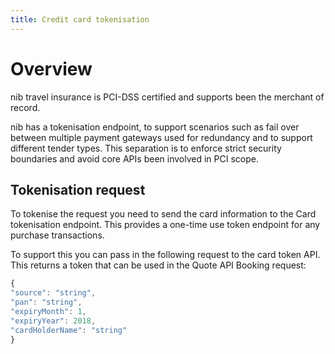 ```yaml
---
title: Credit card tokenisation
---
```


# Overview

nib travel insurance is PCI-DSS certified and supports been the merchant of record.

nib has a tokenisation endpoint, to support scenarios such as fail over between multiple payment gateways used for redundancy and to support different tender types. This separation is to enforce strict security boundaries and avoid core APIs been involved in PCI scope.

## Tokenisation request

To tokenise the request you need to send the card information to the Card tokenisation endpoint. This provides a one-time use token endpoint for any purchase transactions.

To support this you can pass in the following request to the card token API. This returns a token that can be used in the Quote API Booking request:

```javascript
{
"source": "string",
"pan": "string",
"expiryMonth": 1,
"expiryYear": 2018,
"cardHolderName": "string"
}
```

